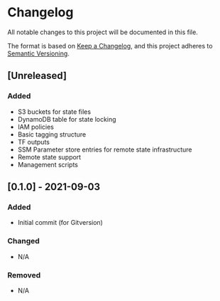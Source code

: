 # Changelog
All notable changes to this project will be documented in this file.

The format is based on [Keep a Changelog](https://keepachangelog.com/en/1.0.0/),
and this project adheres to [Semantic Versioning](https://semver.org/spec/v2.0.0.html).

## [Unreleased]
### Added
- S3 buckets for state files
- DynamoDB table for state locking
- IAM policies
- Basic tagging structure
- TF outputs
- SSM Parameter store entries for remote state infrastructure
- Remote state support
- Management scripts

## [0.1.0] - 2021-09-03
### Added
- Initial commit (for Gitversion)

### Changed
- N/A

### Removed
- N/A